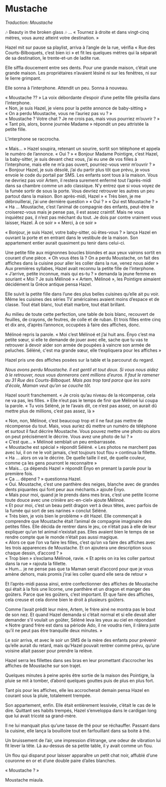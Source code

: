 # Mustache

*Traduction: Moustache*


🎶 Beauty in the broken glass 🎶 … « Tournez à droite et dans vingt-cinq mètres, vous aurez atteint votre destination. »   

Hazel mit sur pause sa playlist, arriva à l’angle de la rue, vérifia « Rue des Courts-Bilboquets, c’est bien ici » et fit les quelques mètres qui la séparait de sa destination, le trente-et-un de ladite rue. 

Elle siffla doucement entre ses dents. Pour une grande maison, c’était une grande maison. Les propriétaires n’avaient lésiné ni sur les fenêtres, ni sur le lierre grimpant.

Elle sonna à l’interphone. Attendit un peu. Sonna à nouveau. 

« Moustache ?? » La voix débordante d’espoir d’une petite fille grésilla dans l’interphone.   
« Non, je suis Hazel, je viens pour la petite annonce de baby-sitting »    
« On a perdu Moustache, vous ne l’auriez pas vu ? »   
« Moustache ? Votre chat ? Je ne crois pas, mais vous pourriez m’ouvrir ? »   
« Tant pis, alors, bonne journée Madame » répondit un peu attristée la petite fille. 

L’interphone se raccrocha. 

« Mais… » 
Hazel soupira, retenant un sourire, sortit son téléphone et appela le numéro de l’annonce. 
« Oui ? » 
« Bonjour Madame Pointigre, c’est Hazel, la baby-sitter, je suis devant chez vous, j’ai eu une de vos filles à l’interphone, mais elle ne m’a pas ouvert, pourriez-vous venir m’ouvrir ? » 
« Bonjour Hazel, je suis désolé, j’ai du partir plus tôt que prévu, je vous envoie le code du portail par SMS. Les enfants sont tous à la maison. Vous ne devriez pas voir Artem, il restera surement enfermé tout l’après-midi dans sa chambre comme un ado classique. N’y entrez que si vous voyez de la fumée sortir de sous la porte. Vous devriez retrouver les autres un peu partout dans la maison. Bon après-midi, Hazel »
« Très bien, je me débrouillerai, j’ai une dernière question » 
« Oui ? » 
« Qui est Moustache ? » 
« Ha … Moustache, c’est l’animal de compagnie des enfants, peut-être le croiserez-vous mais je pense pas, il est assez craintif. Mais ne vous inquiétez pas, il n’est pas méchant du tout. Je dois par contre vraiment vous laisser, Hazel. À ce soir »
« Merci, à ce soir » 

« Bonjour, je suis Hazel, votre baby-sitter, où êtes-vous ? » lança Hazel en ouvrant la porte et en entrant dans le vestibule de la maison. Son appartement entier aurait quasiment pu tenir dans celui-ci. 

Une petite fille aux mignonnes boucles blondes et aux yeux vairons sortit en courant d’une pièce. « Oh vous êtes là ? On a perdu Moustache, on fait des affiches dans la cuisine pour aller les coller dans la rue, venez nous aider » Aux premières syllabes, Hazel avait reconnu la petite fille de l’interphone. 
« J’arrive, petite inconnue, mais qui es-tu ? » demanda la jeune femme en souriant
« Moi ? Je suis Mélinoé » 
« Artem, Mélinoé », les Pointigre aimaient décidément la Grèce antique pensa Hazel. 

Elle suivit la petite fille dans l’une des plus belles cuisines qu’elle ait pu voir. Même les cuisines des séries TV américaines avaient moins d’espace et de classe. Tout était blanc, tout était marbre, tout était brillant. 
  
Au milieu de toute cette perfection, une table de bois blanc, recouvert de feuilles, de crayons, de feutres, de colle et de ruban. Et trois filles entre cinq et dix ans, d’après l’annonce, occupées à faire des affiches, donc. 

Mélinoé repris la parole. « Moi c’est Mélinoé et j’ai huit ans. Ényo c’est ma petite sœur, si elle te demande de jouer avec elle, sache que tu vas te retrouver à devoir aider son armée de poupées à vaincre son armée de peluches. Séléné, c'est ma grande sœur, elle t’expliquera pour les affiches »

Hazel pris une des affiches posées sur la table et la parcourut du regard. 

_Nous avons perdu Moustache. Il est gentil et tout doux. Si vous nous aidez à le retrouver, nous vous donnerons cent millions d’euros. Il faut le ramener au 31 Rue des Courts-Bilboquet. Mais pas trop tard parce que les soirs d’école, Maman veut qu’on se couche tôt._

Hazel sourit franchement. « Je crois qu’au niveau de la récompense, cela ne va pas, les filles. » Elle n’eut pas le temps de finir que Mélinoé lui coupa la parole. 
« Tu vois Séléné, je te l’avais dit, ce n’est pas assez, on aurait dû mettre plus de millions, c’est pas assez, là » 

« Non, non, Mélinoé, c’est beaucoup trop et il ne faut pas mettre de récompense du tout. Mais, vous auriez dû mettre un numéro de téléphone et surtout il faut décrire Moustache. Vous pouvez mettre une photo ou alors on peut précisément le décrire. Vous avez une photo de lui ? »  
« C’est que… » Mélinoé semblait un peu embarrassée.   
« Moustache est spécial » répondit Séléné. « Les photos ne marchent pas avec lui, il on ne le voit jamais, c’est toujours tout flou » continua la fillette.    
« Ha … alors on va le décrire. De quelle taille il est, de quelle couleur, comme ça les gens pourront le reconnaitre »   
« Mais... ça dépends Hazel » répondit Ényo en prenant la parole pour la première fois.   
« Ça … dépend ? » questionna Hazel.   
« Oui. Moustache, c’est une panthère des neiges, blanche avec de grandes dents piquantes qui font peur aux méchants.» ajoute Ényo.  
« Mais pour moi, quand je le prends dans mes bras, c’est une petite licorne toute douce avec une crinière arc-en-ciel» ajoute Mélinoé.   
« Et pour moi, c’est un beau petit dragon vert à deux têtes, avec parfois de la fumée qui sort de ses narines » conclut Séléné.   
« Très bien, je vois bien le problème » dit Hazel. Elle commençait à comprendre que Moustache était l’animal de compagnie imaginaire des petites filles. Elle décida de rentrer dans le jeu, ce n’était pas à elle de leur expliquer qu’un tel animal n’existait pas. Elles avaient bien le temps de se rendre compte que le monde n’était pas aussi magique.   
« Alors ce que l’on va faire les filles, c’est qu’on va faire des affiches avec les trois apparences de Moustache. Et on ajoutera une description sous chaque dessin, d’accord ? »   
« Trop bien » s’exclama Mélinoé, ravie. « Et après on ira les coller partout dans la rue » rajouta la fillette.   
« Hum... je ne pense pas que ta Maman serait d’accord pour que je vous amène dehors, mais promis j’irai les coller quand elle sera de retour »  

Et l’après-midi passa ainsi, entre confectionner des affiches de Moustache qui était à la fois une licorne, une panthère et un dragon et manger des goûters. Parce que les goûters, c’est important. Et que faire des affiches, cela creuse et cela donne bien le droit à plusieurs goûters. 

Comme l’avait prédit leur mère, Artem, le frère ainé ne montra pas le bout de son nez. Et quand Hazel demanda si c’était normal et si elle devait aller demander s'il voulait un goûter, Séléné leva les yeux au ciel en répondant « Notre grand frère est dans sa période Ado, il ne voudra rien, il râlera juste qu’il ne peut pas être tranquille deux minutes. »

Le soir arriva, et avec le soir un SMS de la mère des enfants pour prévenir qu’elle aurait du retard, mais qu’Hazel pouvait rentrer comme prévu, qu’une voisine allait passer pour prendre la relève. 

Hazel serra les fillettes dans ses bras en leur promettant d’accrocher les affiches de Moustache sur son trajet. 

Quelques minutes à peine après être sortie de la maison des Pointigre, la pluie se mit à tomber, d’abord quelques gouttes puis de plus en plus fort. 
  
Tant pis pour les affiches, elle les accrocherait demain pensa Hazel en courant sous la pluie, totalement trempée.   

Son appartement, enfin. Elle était entièrement lessivée, c’était le cas de le dire. Quittant ses habits trempés, Hazel s’enveloppa dans le cardigan long que lui avait tricoté sa grand-mère.   

Il ne lui manquait plus qu’une tasse de thé pour se réchauffer. Passant dans la cuisine, elle lança la bouilloire tout en farfouillant dans sa boite à thé.  

Un bruissement de l’air, une impression d’étrange, une odeur de vibration lui fit lever la tête. Là au-dessus de sa petite table, il y avait comme un flou.   

Un flou qui disparut pour laisser apparaître un petit chat noir, affublé d’une couronne en or et d’une double paire d’ailes blanches.   

« Moustache ? »   

Moustache miaula.
